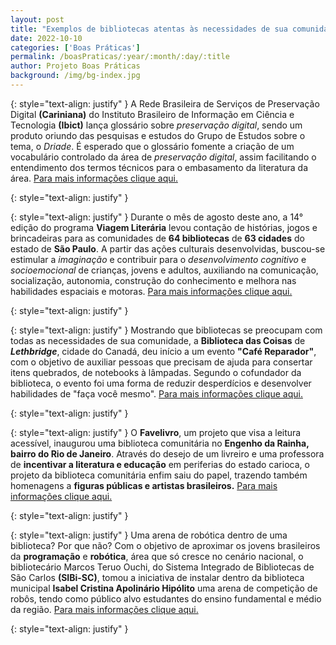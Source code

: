 ```yaml
---
layout: post
title: "Exemplos de bibliotecas atentas às necessidades de sua comunidade "
date: 2022-10-10
categories: ['Boas Práticas']
permalink: /boasPraticas/:year/:month/:day/:title
author: Projeto Boas Práticas
background: /img/bg-index.jpg
---
```

{: style="text-align: justify" }
A Rede Brasileira de Serviços de Preservação Digital __(Cariniana)__ do Instituto Brasileiro de Informação em Ciência e Tecnologia __(Ibict)__ lança glossário sobre _preservação digital_, sendo um produto oriundo das pesquisas e estudos do Grupo de Estudos sobre o tema, o _Driade_. É esperado que o glossário fomente a criação de um vocabulário controlado da área de _preservação digital_, assim facilitando o entendimento dos termos técnicos para o embasamento da literatura da área.
[Para mais informações clique aqui.](https://www.gov.br/ibict/pt-br/central-de-conteudos/noticias-ibict/agosto/rede-cariniana-lanca-glossario-sobre-preservacao-digital)

{: style="text-align: justify" }


{: style="text-align: justify" }
Durante o mês de agosto deste ano, a 14° edição do programa __Viagem Literária__ levou contação de histórias, jogos e brincadeiras para as comunidades de __64 bibliotecas__ de __63 cidades__ do estado de __São Paulo__. A partir das ações culturais desenvolvidas, buscou-se estimular a _imaginação_ e contribuir para o _desenvolvimento cognitivo_ e _socioemocional_ de crianças, jovens e adultos, auxiliando na comunicação, socialização, autonomia, construção do conhecimento e melhora nas habilidades espaciais e motoras.
[Para mais informações clique aqui.](https://siseb.sp.gov.br/noticia/em-agosto-o-viagem-literaria-comeca-sua-jornada-por-63-cidades-do-estado-de-sao-paulo)

{: style="text-align: justify" }


{: style="text-align: justify" }
Mostrando que bibliotecas se preocupam com todas as necessidades de sua comunidade, a __Biblioteca das Coisas__ de __*Lethbridge*__, cidade do Canadá, deu início a um evento **"Café Reparador"**, com o objetivo de auxiliar pessoas que precisam de ajuda para consertar itens quebrados, de notebooks à lâmpadas. Segundo o cofundador da biblioteca, o evento foi uma forma de reduzir desperdícios e desenvolver habilidades de "faça você mesmo".
[Para mais informações clique aqui.](https://globalnews.ca/news/9012582/lethbridge-tool-library-launches-free-repair-cafe-community/)

{: style="text-align: justify" }


{: style="text-align: justify" }
O __Favelivro__, um projeto que visa a leitura acessível, inaugurou uma biblioteca comunitária no __Engenho da Rainha, bairro do Rio de Janeiro__. Através do desejo de um livreiro e uma professora de __incentivar a literatura e educação__ em periferias do estado carioca, o projeto da biblioteca comunitária enfim saiu do papel, trazendo também homenagens a __figuras públicas e artistas brasileiros.__
[Para mais informações clique aqui.](https://www.anf.org.br/favelivro-projeto-de-leitura-acessivel-inaugura-biblioteca-comunitaria-no-engenho-da-rainha/)

{: style="text-align: justify" }


{: style="text-align: justify" }
Uma arena de robótica dentro de uma biblioteca? Por que não? Com o objetivo de aproximar os jovens brasileiros da __programação__ e __robótica__, área que só cresce no cenário nacional, o bibliotecário Marcos Teruo Ouchi, do Sistema Integrado de Bibliotecas de São Carlos __(SIBi-SC)__, tomou a iniciativa de instalar dentro da biblioteca municipal __Isabel Cristina Apolinário Hipólito__ uma arena de competição de robôs, tendo como público alvo estudantes do ensino fundamental e médio da região.
[Para mais informações clique aqui.](https://www.tudoep.com/especiais/educa-mais-cast/NOT,0,0,1796287,uma-arena-de-robotica-dentro-da-biblioteca.aspx)

{: style="text-align: justify" }


